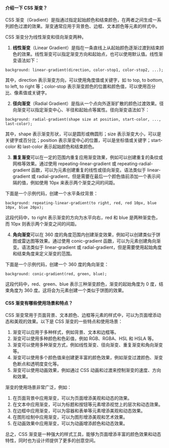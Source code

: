 <!--
 * @Author: Shu Binqi
 * @Date: 2023-03-14 19:13:05
 * @LastEditors: Shu Binqi
 * @LastEditTime: 2023-03-14 19:13:20
 * @Description: CSS3 渐变 Gradient
 * @Version: 1.0.0
 * @FilePath: \interviewQuestions\前端基础\CSS\CSS3-渐变-gradient.md
-->

#### 介绍一下 CSS 渐变？

CSS 渐变（Gradient）是指通过指定起始颜色和结束颜色，在两者之间生成一系列颜色过渡的效果。渐变通常应用于背景色、边框、文本颜色等元素的样式中。

CSS 渐变分为线性渐变和径向渐变两种。

1. **线性渐变**（Linear Gradient）是指在一条直线上从起始颜色逐渐过渡到结束颜色的效果。线性渐变可以指定渐变方向和起始点，也可以使用默认值。线性渐变语法如下：

```
background: linear-gradient(direction, color-stop1, color-stop2, ...);
```

其中，direction 表示渐变方向，可以使用角度值或关键字，如 to top, to bottom, to left, to right 等；color-stop 表示渐变颜色的位置和颜色值，可以使用百分比、像素值或关键字。

2. **径向渐变**（Radial Gradient）是指从一个点向外逐渐扩散的颜色过渡效果。径向渐变可以指定渐变中心、半径和起始点等属性。径向渐变语法如下：

```
background: radial-gradient(shape size at position, start-color, ..., last-color);
```

其中，shape 表示渐变形状，可以是圆形或椭圆形；size 表示渐变大小，可以是关键字或百分比；position 表示渐变中心的位置，可以是坐标值或关键字；start-color 和 last-color 表示起始颜色和结束颜色。

3. **重复渐变**可以在一定的范围内重复应用渐变效果，例如可以创建重复的条纹或网格等效果。通过使用 repeating-linear-gradient 或 repeating-radial-gradient 函数，可以为元素创建重复的线性或径向渐变。语法类似于 linear-gradient 或 radial-gradient，但是需要在最后一个颜色值前添加一个表示间隔的值，例如使用 10px 来表示两个渐变之间的间距。

下面是一个示例代码，创建一个水平条纹背景：

```
background: repeating-linear-gradient(to right, red, red 10px, blue 10px, blue 20px);
```

这段代码中，to right 表示渐变的方向为水平向右，red 和 blue 是两种渐变色，而 10px 则表示两个渐变之间的间距。

4. **角向渐变**可以在 360 度的角度范围内创建渐变效果，例如可以创建类似于饼图或雷达图等效果。通过使用 conic-gradient 函数，可以为元素创建角向渐变。语法类似于 linear-gradient 或 radial-gradient，但是需要使用起始角度和结束角度来定义渐变的范围。

下面是一个示例代码，创建一个 360 度的角向渐变：

```
background: conic-gradient(red, green, blue);
```

这段代码中，red、green、blue 表示三种渐变颜色，渐变的起始角度为 0 度，结束角度为 360 度。这将会为元素创建一个类似于饼图的效果。

#### CSS 渐变有哪些使用场景和特点？

CSS 渐变常用于页面背景、文本颜色、边框等元素的样式中，可以为页面增添动态和美观的效果。以下是 CSS 渐变的一些特点和使用场景：

1. 渐变可以应用于多种样式，例如背景、文本和边框等。
1. 渐变可以使用多种颜色和色彩值，例如 RGB、RGBA、HSL 和 HSLA 等。
1. 渐变可以使用多种渐变方式，例如线性渐变、径向渐变、重复渐变和角向渐变等。
1. 渐变可以使用多个颜色值来创建更丰富的颜色效果，例如渐变过渡颜色、渐变色断点和透明度变化等。
1. 渐变可以使用动画效果，例如通过 CSS 动画和过渡来控制渐变的速度、方向和效果。

渐变的使用场景非常广泛，例如：

1. 在页面背景中应用渐变，可以为页面增添美观和动态的效果。
1. 在文本中应用渐变，可以为标题和按钮等元素增添视觉上的层次和动态效果。
1. 在边框中应用渐变，可以为容器和表单等元素增添美观和动态效果。
1. 在图形绘制中应用渐变，可以为图形增添美观和艺术效果。
1. 在动画效果中应用渐变，可以为动画增添颜色和动态效果。

总之，CSS 渐变是一种强大的样式工具，能够为页面增添丰富的颜色效果和动态特性，同时也为设计师提供了更多的创意空间。
